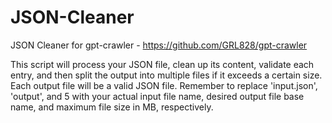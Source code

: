 # JSON-Cleaner
JSON Cleaner for gpt-crawler - https://github.com/GRL828/gpt-crawler

This script will process your JSON file, clean up its content, validate each entry, and then split the output into multiple files if it exceeds a certain size. Each output file will be a valid JSON file. Remember to replace 'input.json', 'output', and 5 with your actual input file name, desired output file base name, and maximum file size in MB, respectively.
